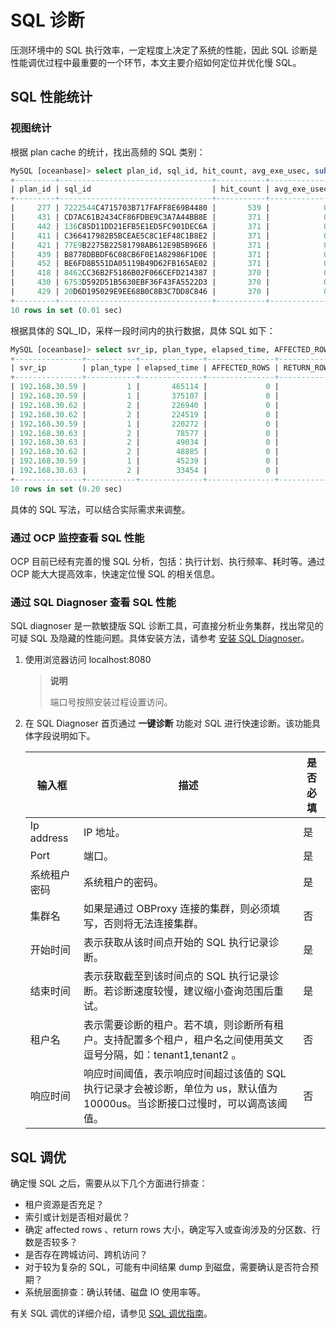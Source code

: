# SQL 诊断

压测环境中的 SQL 执行效率，一定程度上决定了系统的性能，因此 SQL 诊断是性能调优过程中最重要的一个环节，本文主要介绍如何定位并优化慢 SQL。

## SQL 性能统计

### 视图统计

根据 plan cache 的统计，找出高频的 SQL 类别：

```sql
MySQL [oceanbase]> select plan_id, sql_id, hit_count, avg_exe_usec, substr(statement, 1, 100) from gv$plan_cache_plan_stat where tenant_id=1002 order by hit_count desc limit 10;
+---------+----------------------------------+-----------+--------------+------------------------------------------------------------------------------------------------------+
| plan_id | sql_id                           | hit_count | avg_exe_usec | substr(statement, 1, 100)                                                                            |
+---------+----------------------------------+-----------+--------------+------------------------------------------------------------------------------------------------------+
|     277 | 7222544C4715703B717FAFF8E69B4480 |       539 |            0 | SELECT MAX(schema_version) as version, host_ip() as myip, rpc_port() as myport FROM __all_ddl_operat |
|     431 | CD7AC61B2434CF86FDBE9C3A7A44BB8E |       371 |            0 | INSERT INTO sbtest9(k, c, pad) VALUES(?, ?, ?),(?, ?, ?),(?, ?, ?),(?, ?, ?),(?, ?, ?),(?, ?, ?),(?, |
|     442 | 136C85D11DD21EFB5E1ED5FC901DEC6A |       371 |            0 | INSERT INTO sbtest10(k, c, pad) VALUES(?, ?, ?),(?, ?, ?),(?, ?, ?),(?, ?, ?),(?, ?, ?),(?, ?, ?),(? |
|     411 | C366417982B5BCEAE5C8C1EF48C1B8E2 |       371 |            0 | INSERT INTO sbtest8(k, c, pad) VALUES(?, ?, ?),(?, ?, ?),(?, ?, ?),(?, ?, ?),(?, ?, ?),(?, ?, ?),(?, |
|     421 | 77E9B2275B22581798AB612E9B5B96E6 |       371 |            0 | INSERT INTO sbtest13(k, c, pad) VALUES(?, ?, ?),(?, ?, ?),(?, ?, ?),(?, ?, ?),(?, ?, ?),(?, ?, ?),(? |
|     439 | B8778DBBDF6C08CB6F0E1A82986F1D0E |       371 |            0 | INSERT INTO sbtest17(k, c, pad) VALUES(?, ?, ?),(?, ?, ?),(?, ?, ?),(?, ?, ?),(?, ?, ?),(?, ?, ?),(? |
|     452 | BE6FD8B551DA05119B49D62FB165AE02 |       371 |            0 | INSERT INTO sbtest16(k, c, pad) VALUES(?, ?, ?),(?, ?, ?),(?, ?, ?),(?, ?, ?),(?, ?, ?),(?, ?, ?),(? |
|     418 | 8462CC36B2F5186B02F066CEFD214387 |       370 |            0 | INSERT INTO sbtest5(k, c, pad) VALUES(?, ?, ?),(?, ?, ?),(?, ?, ?),(?, ?, ?),(?, ?, ?),(?, ?, ?),(?, |
|     430 | 6753D592D51B5630EBF36F43FA5522D3 |       370 |            0 | INSERT INTO sbtest7(k, c, pad) VALUES(?, ?, ?),(?, ?, ?),(?, ?, ?),(?, ?, ?),(?, ?, ?),(?, ?, ?),(?, |
|     429 | 20D6D195029E9EE68B0C8B3C7DD8C846 |       370 |            0 | INSERT INTO sbtest3(k, c, pad) VALUES(?, ?, ?),(?, ?, ?),(?, ?, ?),(?, ?, ?),(?, ?, ?),(?, ?, ?),(?, |
+---------+----------------------------------+-----------+--------------+------------------------------------------------------------------------------------------------------+
10 rows in set (0.01 sec)
```

根据具体的 SQL_ID，采样一段时间内的执行数据，具体 SQL 如下：

```sql
MySQL [oceanbase]> select svr_ip, plan_type, elapsed_time, AFFECTED_ROWS, RETURN_ROWS, transaction_hash, usec_to_time(REQUEST_TIME), substr(query_sql, 1, 30) from gv$sql_audit where sql_id='F96CE9DFB959E383828A9D91575EE97F' and request_time > time_to_usec('2021-08-25 22:00:00') and request_time < time_to_usec('2021-08-25 22:50:00') order by elapsed_time desc limit 10;
+---------------+-----------+--------------+---------------+-------------+----------------------+----------------------------+--------------------------------+
| svr_ip        | plan_type | elapsed_time | AFFECTED_ROWS | RETURN_ROWS | transaction_hash     | usec_to_time(REQUEST_TIME) | substr(query_sql, 1, 30)       |
+---------------+-----------+--------------+---------------+-------------+----------------------+----------------------------+--------------------------------+
| 192.168.30.59 |         1 |       465114 |             0 |           0 | 10023348016566894972 | 2021-08-25 22:44:08.533070 | SELECT * FROM __all_root_table |
| 192.168.30.59 |         1 |       375107 |             0 |           0 | 13001988804803062059 | 2021-08-25 22:44:08.573525 | SELECT * FROM __all_root_table |
| 192.168.30.62 |         2 |       226940 |             0 |           0 |                    0 | 2021-08-25 22:44:08.722480 | SELECT * FROM __all_root_table |
| 192.168.30.62 |         2 |       224519 |             0 |           0 |                    0 | 2021-08-25 22:44:08.730139 | SELECT * FROM __all_root_table |
| 192.168.30.59 |         1 |       220272 |             0 |           0 |  6454906702768493748 | 2021-08-25 22:44:08.745529 | SELECT * FROM __all_root_table |
| 192.168.30.63 |         2 |        78577 |             0 |           0 |                    0 | 2021-08-25 22:44:08.884916 | SELECT * FROM __all_root_table |
| 192.168.30.63 |         2 |        49034 |             0 |           0 |                    0 | 2021-08-25 22:44:08.905322 | SELECT * FROM __all_root_table |
| 192.168.30.62 |         2 |        48885 |             0 |           0 |                    0 | 2021-08-25 22:44:08.905610 | SELECT * FROM __all_root_table |
| 192.168.30.59 |         1 |        45239 |             0 |           0 | 11958340144270554107 | 2021-08-25 22:44:08.906159 | SELECT * FROM __all_root_table |
| 192.168.30.63 |         2 |        33454 |             0 |           0 |                    0 | 2021-08-25 22:44:08.920650 | SELECT * FROM __all_root_table |
+---------------+-----------+--------------+---------------+-------------+----------------------+----------------------------+--------------------------------+
10 rows in set (0.20 sec)
```

具体的 SQL 写法，可以结合实际需求来调整。

### 通过 OCP 监控查看 SQL 性能

OCP 目前已经有完善的慢 SQL 分析，包括：执行计划、执行频率、耗时等。通过 OCP 能大大提高效率，快速定位慢 SQL 的相关信息。

### 通过 SQL Diagnoser 查看 SQL 性能

SQL diagnoser 是一款敏捷版 SQL 诊断工具，可直接分析业务集群，找出常见的可疑 SQL 及隐藏的性能问题。具体安装方法，请参考 [安装 SQL Diagnoser](../../../18.supporting-tools/9.sql_diagnoser/2.deploy-and-use-delsql_diagnoser/1.install-and-deploy-sql_diagnoser.md)。

1. 使用浏览器访问 localhost:8080

    >**说明**
    >
    >端口号按照安装过程设置访问。

2. 在 SQL Diagnoser 首页通过 **一键诊断** 功能对 SQL 进行快速诊断。该功能具体字段说明如下。

    |输入框 |描述 |是否必填|
    |------|-----|--------|
    |Ip address| IP 地址。 |是|
    |Port |端口。| 是|
    |系统租户密码 |系统租户的密码。| 是|
    |集群名 |如果是通过 OBProxy 连接的集群，则必须填写，否则将无法连接集群。| 否
    |开始时间 |表示获取从该时间点开始的 SQL 执行记录诊断。| 是|
    |结束时间 |表示获取截至到该时间点的 SQL 执行记录诊断。若诊断速度较慢，建议缩小查询范围后重试。 |是|
    |租户名 |表示需要诊断的租户。若不填，则诊断所有租户。支持配置多个租户，租户名之间使用英文逗号分隔，如：tenant1,tenant2 。| 否|
    |响应时间 |响应时间阈值，表示响应时间超过该值的 SQL 执行记录才会被诊断，单位为 us，默认值为 10000us。当诊断接口过慢时，可以调高该阈值。| 否|

## SQL 调优

确定慢 SQL 之后，需要从以下几个方面进行排查：

- 租户资源是否充足？
- 索引或计划是否相对最优？
- 确定 affected rows 、return rows 大小，确定写入或查询涉及的分区数、行数是否较多？
- 是否存在跨城访问、跨机访问？
- 对于较为复杂的 SQL，可能有中间结果 dump 到磁盘，需要确认是否符合预期？
- 系统层面排查：确认转储、磁盘 IO 使用率等。

有关 SQL 调优的详细介绍，请参见 [SQL 调优指南](../5.sql-tuning-guide/1.execution-process-of-sql-queries.md)。
